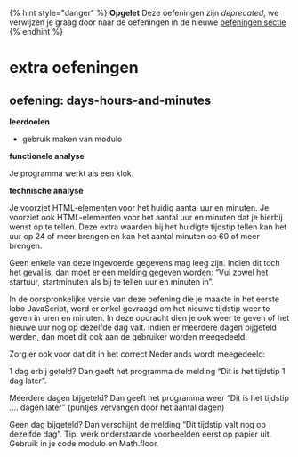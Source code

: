 {% hint style="danger" %}
**Opgelet** Deze oefeningen zijn _deprecated_, we verwijzen je graag door naar de oefeningen in de nieuwe [oefeningen sectie](../../../oefeningen/LW7/labo14/oefeningen.md)
{% endhint %}


# extra oefeningen

## oefening: days-hours-and-minutes

**leerdoelen**

* gebruik maken van modulo

**functionele analyse**

Je programma werkt als een klok.

**technische analyse**

Je voorziet HTML-elementen voor het huidig aantal uur en minuten. Je voorziet ook HTML-elementen voor het aantal uur en minuten dat je hierbij wenst op te tellen. Deze extra waarden bij het huidigte tijdstip tellen kan het uur op 24 of meer brengen en kan het aantal minuten op 60 of meer brengen.

Geen enkele van deze ingevoerde gegevens mag leeg zijn. Indien dit toch het geval is, dan moet er een melding gegeven worden: “Vul zowel het startuur, startminuten als bij te tellen uur en minuten in”.

In de oorspronkelijke versie van deze oefening die je maakte in het eerste labo JavaScript, werd er enkel gevraagd om het nieuwe tijdstip weer te geven in uren en minuten. In deze opdracht dien je ook weer te geven of het nieuwe uur nog op dezelfde dag valt. Indien er meerdere dagen bijgeteld werden, dan moet dit ook aan de gebruiker worden meegedeeld.

Zorg er ook voor dat dit in het correct Nederlands wordt meegedeeld:

1 dag erbij geteld? Dan geeft het programma de melding “Dit is het tijdstip 1 dag later”.

Meerdere dagen bijgeteld? Dan geeft het programma weer “Dit is het tijdstip .... dagen later” (puntjes vervangen door het aantal dagen)

Geen dag bijgeteld? Dan verschijnt de melding “Dit tijdstip valt nog op dezelfde dag”. Tip: werk onderstaande voorbeelden eerst op papier uit. Gebruik in je code modulo en Math.floor.
